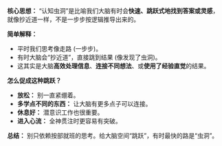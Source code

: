 
**核心思想：** “认知虫洞”是比喻我们大脑有时会**快速、跳跃式地找到答案或灵感**，就像抄近道一样，不是一步步按逻辑推导出来的。

**简单解释：**

*   平时我们思考像走路 (一步步)。
*   有时大脑会“抄近道”，直接跳到结果 (像发现了虫洞)。
*   这其实是大脑**高效处理信息**、**连接不同想法**、或**使用了经验直觉**的结果。

**怎么促成这种跳跃？**

*   **放松：** 别一直紧绷着。
*   **多学点不同的东西：** 让大脑有更多点子可以连接。
*   **休息好：** 潜意识工作也很重要。
*   **进入心流：** 全神贯注时更容易有突破。

**总结：** 别只依赖按部就班的思考。给大脑空间“跳跃”，有时最快的路是“虫洞”。


